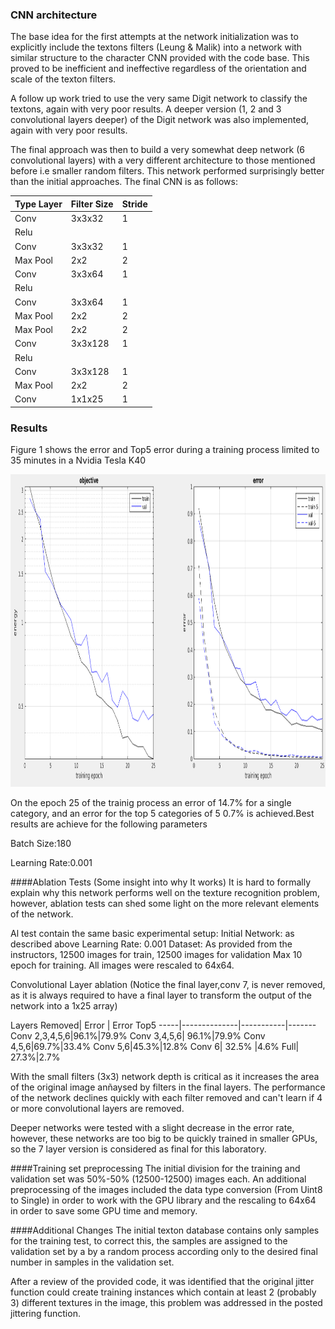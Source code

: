 
### CNN architecture
The base idea for the first attempts at the network initialization was to explicitly include the textons filters (Leung & Malik) into a network with similar structure  to the character CNN provided with the code base.  This proved to be inefficient and ineffective regardless of the orientation and scale of the texton filters.

A follow up work tried to use the very same Digit network to classify the textons, again with very poor results. A deeper version (1, 2 and 3 convolutional layers deeper) of the Digit network was also implemented, again with very poor results. 

The final approach was then to build a very somewhat deep network (6 convolutional layers) with a very different architecture to those mentioned before i.e smaller random filters. This network performed surprisingly better than the initial approaches. The final CNN is as follows:

Type Layer| Filter Size | Stride 
-----|--------------|-----------
Conv |3x3x32|1
Relu||
Conv |3x3x32|1
Max Pool |2x2|2
Conv |3x3x64|1
Relu||
Conv |3x3x64|1
Max Pool |2x2|2
Max Pool |2x2|2
Conv |3x3x128|1
Relu||
Conv |3x3x128|1
Max Pool |2x2|2
Conv |1x1x25|1



### Results
Figure 1 shows the error and  Top5 error during a training process limited to 35 minutes in a Nvidia Tesla K40 

<img src="Train.png" alt="Train" width="800" height="500">

On the epoch 25 of the trainig process an error of 14.7% for a single category, and an error for the top 5 categories of 5 0.7% is achieved.Best results are achieve for the following parameters

Batch Size:180

Learning Rate:0.001

####Ablation Tests  (Some insight into why It works)
It is hard to formally explain why this network performs well on the texture recognition problem, however, ablation tests can shed some light on the more relevant elements of the network.

Al test contain the same basic experimental setup:
Initial Network: as described above
Learning Rate: 0.001
Dataset: As provided from the instructors, 12500 images for train, 12500 images for validation
Max 10 epoch for training.
All images were rescaled to 64x64.


Convolutional Layer ablation (Notice the final layer,conv 7, is never removed, as it is always required to have a final layer to transform the output of the network into a 1x25 array)

Layers Removed| Error | Error Top5
-----|--------------|-----------|-------
Conv 2,3,4,5,6|96.1%|79.9%
Conv 3,4,5,6| 96.1%|79.9%
Conv 4,5,6|69.7%|33.4%
Conv 5,6|45.3%|12.8%
Conv 6| 32.5% |4.6%
Full| 27.3%|2.7%

With the small filters (3x3) network depth is critical as it increases the area of the original image anñaysed by filters in the final layers. The performance of the network declines quickly with each filter removed and can't learn if 4 or more convolutional layers are removed.

Deeper networks were tested with a slight decrease in the error rate, however, these networks are too big to be quickly trained in smaller GPUs, so the 7 layer version is considered as final for this laboratory.

####Training set preprocessing 
The initial division for the training and validation set was 50%-50% (12500-12500) images each. An additional preprocessing of the images included the data type conversion (From Uint8 to Single) in order to work with the GPU library and the rescaling to 64x64 in order to save some GPU time and memory. 


####Additional Changes
The initial texton database contains only samples for the training test, to correct this, the samples are assigned to the validation set by a by a random process according only to the desired final number in samples in the validation set.

After a review of the provided code, it was identified that the original jitter function could create training instances which contain at least 2 (probably 3) different textures in the image, this problem was addressed in the posted jittering function.



